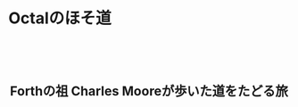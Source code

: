 <h1>Octalのほそ道</h1>
<p style="font-size: 24Q; text-align: center; font-weight: 700; margin-block-start: 25mm;">Forthの祖 Charles Mooreが歩いた道をたどる旅</p>
